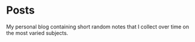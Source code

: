 # Posts

My personal blog containing short random notes that I collect over time on the most varied subjects.
